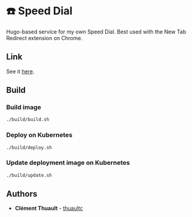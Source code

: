 # :phone: Speed Dial

Hugo-based service for my own Speed Dial. Best used with the New Tab Redirect extension on Chrome.

## Link

See it [here](https://speed-dial.thuault.com).

## Build

### Build image

```bash
./build/build.sh
```

### Deploy on Kubernetes

```bash
./build/deploy.sh
```

### Update deployment image on Kubernetes

```bash
./build/update.sh
```

## Authors

* **Clément Thuault** - [thuaultc](https://github.com/thuaultc)
